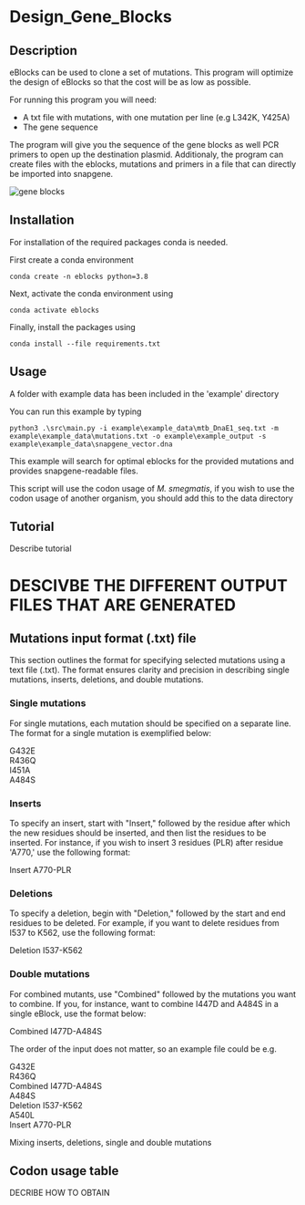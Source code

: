 # Design_Gene_Blocks

## Description

eBlocks can be used to clone a set of mutations. 
This program will optimize the design of eBlocks so that the cost will be as low as possible.

For running this program you will need:
- A txt file with mutations, with one mutation per line (e.g L342K, Y425A)
- The gene sequence

The program will give you the sequence of the gene blocks as well PCR primers to open up the destination plasmid.
Additionaly, the program can create files with the eblocks, mutations and primers in a file that can directly be imported into snapgene.

![gene blocks]("https://gitlab.com/rcmkuin/design_gene_blocks/-/blob/main/doc/eblocks.png")

## Installation

For installation of the required packages conda is needed.

First create a conda environment

`conda create -n eblocks python=3.8`

Next, activate the conda environment using

`conda activate eblocks`

Finally, install the packages using

`conda install --file requirements.txt`

## Usage

A folder with example data has been included in the 'example' directory

You can run this example by typing 

`python3 .\src\main.py -i example\example_data\mtb_DnaE1_seq.txt -m example\example_data\mutations.txt -o example\example_output -s example\example_data\snapgene_vector.dna`

This example will search for optimal eblocks for the provided mutations and provides snapgene-readable files.

This script will use the codon usage of _M. smegmatis_, if you wish to use the codon usage of another organism, you should add this to the data directory 

## Tutorial

Describe tutorial

# DESCIVBE THE DIFFERENT OUTPUT FILES THAT ARE GENERATED


## Mutations input format (.txt) file

This section outlines the format for specifying selected mutations using a text file (.txt). The format ensures clarity and precision in describing single mutations, inserts, deletions, and double mutations.

### Single mutations

For single mutations, each mutation should be specified on a separate line. The format for a single mutation is exemplified below:

G432E\
R436Q\
I451A\
A484S

### Inserts

To specify an insert, start with "Insert," followed by the residue after which the new residues should be inserted, and then list the residues to be inserted. For instance, if you wish to insert 3 residues (PLR) after residue 'A770,' use the following format:

Insert A770-PLR

### Deletions

To specify a deletion, begin with "Deletion," followed by the start and end residues to be deleted. For example, if you want to delete residues from I537 to K562, use the following format:

Deletion I537-K562

### Double mutations

For combined mutants, use "Combined" followed by the mutations you want to combine. If you, for instance, want to combine I447D and A484S in a single eBlock, use the format below:

Combined I477D-A484S

The order of the input does not matter, so an example file could be e.g.

G432E\
R436Q\
Combined I477D-A484S\
A484S\
Deletion I537-K562\
A540L\
Insert A770-PLR

Mixing inserts, deletions, single and double mutations


## Codon usage table

DECRIBE HOW TO OBTAIN


